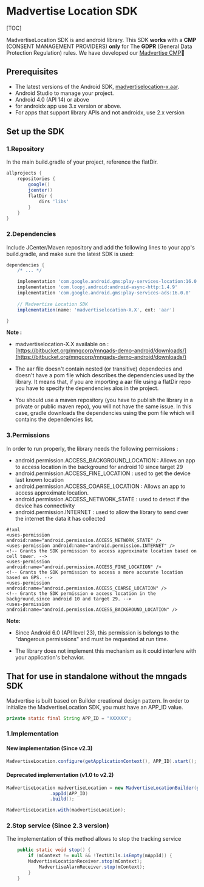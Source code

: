 # Madvertise Location SDK

[TOC]

MadvertiseLocation SDK is and android library. This SDK **works** with a **CMP** (CONSENT MANAGEMENT PROVIDERS) **only** for The **GDPR** (General Data Protection Regulation) rules. We have developed our [Madvertise CMP]

## Prerequisites

 - The latest versions of the Android SDK, [madvertiselocation-x.aar].
 - Android Studio to manage your project.
 - Android 4.0 (API 14) or above
 - for androidx app use 3.x version or above.
 - For apps that support library APIs and not androidx, use 2.x version

## Set up the SDK

### 1.Repository
In the main build.gradle of your project, reference the flatDir. 

```groovy
allprojects {
    repositories {
        google()
        jcenter()
        flatDir {
            dirs 'libs'
        }
    }
}
```

### 2.Dependencies
Include JCenter/Maven repository and add the following lines to your app's build.gradle, and make sure the latest SDK is used:

```groovy
dependencies {
    /* ... */

	implementation 'com.google.android.gms:play-services-location:16.0.0'
	implementation 'com.loopj.android:android-async-http:1.4.9'
	implementation 'com.google.android.gms:play-services-ads:16.0.0'
    
    // Madvertise Location SDK
    implementation(name: 'madvertiselocation-X.X', ext: 'aar')

}
```

**Note :** 

- madvertiselocation-X.X available on : [https://bitbucket.org/mngcorp/mngads-demo-android/downloads/](https://bitbucket.org/mngcorp/mngads-demo-android/downloads/)


- The aar file doesn't contain nested (or transitive) dependecies and doesn't have a pom file which describes the dependencies used by the library.
 It means that, if you are importing a aar file using a flatDir repo you have to specify the dependencies alos in the project.
 
- You should use a maven repository (you have to publish the library in a private or public maven repo), you will not have the same issue.
In this case, gradle downloads the dependencies using the pom file which will contains the dependencies list.


### 3.Permissions
In order to run properly, the library needs the following permissions : 

* android.permission.ACCESS_BACKGROUND_LOCATION : Allows an app to access location in the background for android 10 since target 29
* android.permission.ACCESS_FINE_LOCATION : used to get the device last known location
* android.permission.ACCESS_COARSE_LOCATION : Allows an app to access approximate location.
* android.permission.ACCESS_NETWORK_STATE : used to detect if the device has connectivity
* android.permission.INTERNET : used to allow the library to send over the internet the data it has collected

```
#!xml
<uses-permission android:name="android.permission.ACCESS_NETWORK_STATE" />
<uses-permission android:name="android.permission.INTERNET" />
<!-- Grants the SDK permission to access approximate location based on cell tower. -->
<uses-permission android:name="android.permission.ACCESS_FINE_LOCATION" />
<!-- Grants the SDK permission to access a more accurate location based on GPS. -->
<uses-permission android:name="android.permission.ACCESS_COARSE_LOCATION" />
<!-- Grants the SDK permission o access location in the background,since android 10 and target 29. -->
<uses-permission android:name="android.permission.ACCESS_BACKGROUND_LOCATION" />

```


**Note:**

- Since Android 6.0 (API level 23), this permission is belongs to the "dangerous permissions" and must be requested at run time.

- The library does not implement this mechanism as it could interfere with your application's behavior.

## That for use in standalone without the mngads SDK

Madvertise is built based on Builder creational design pattern.
In order to initialize the MadvertiseLocation SDK, you must have an APP_ID value. 

```java
private static final String APP_ID = "XXXXXX";

```

### 1.Implementation 
#### New implementation (Since v2.3)

```java
MadvertiseLocation.configure(getApplicationContext(), APP_ID).start();
```

#### Deprecated implementation (v1.0 to v2.2)

```java
MadvertiseLocation madvertiseLocation = new MadvertiseLocationBuilder(getApplicationContext())
                .appId(APP_ID)
                .build();

MadvertiseLocation.with(madvertiseLocation);

```


### 2.Stop service (Since 2.3 version)
The implementation of this method allows to stop the tracking service

```java
    public static void stop() {
        if (mContext != null && !TextUtils.isEmpty(mAppId)) {
        MadvertiseLocationReceiver.stop(mContext);
            MadvertiseAlarmReceiver.stop(mContext);
        }
    }
```
        



[madvertiselocation-x.aar]:https://bitbucket.org/mngcorp/mngads-demo-android/downloads/
[Madvertise CMP]:https://bitbucket.org/mngcorp/madvertise-gdpr-cmp-android/wiki/Home